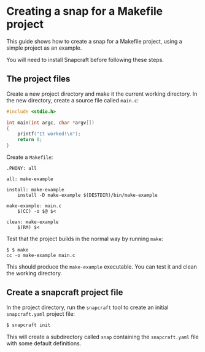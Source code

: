 # Creating a snap for a Makefile project

This guide shows how to create a snap for a Makefile project, using a simple
project as an example.

You will need to install Snapcraft before following these steps.

## The project files

Create a new project directory and make it the current working directory.
In the new directory, create a source file called `main.c`:

```C
#include <stdio.h>

int main(int argc, char *argv[])
{
    printf("It worked!\n");
    return 0;
}
```

Create a `Makefile`:
```make
.PHONY: all

all: make-example

install: make-example
	install -D make-example $(DESTDIR)/bin/make-example

make-example: main.c
	$(CC) -o $@ $<

clean: make-example
	$(RM) $<
```

Test that the project builds in the normal way by running `make`:
```
$ $ make
cc -o make-example main.c
```

This should produce the `make-example` executable. You can test it and clean the working directory.

## Create a snapcraft project file

In the project directory, run the `snapcraft` tool to create an initial `snapcraft.yaml` project file:

```bash
$ snapcraft init
```

This will create a subdirectory called `snap` containing the `snapcraft.yaml` file with some default
definitions.

```yaml

```


